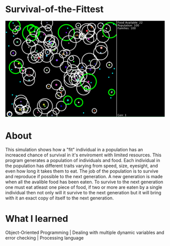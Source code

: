 # Survival-of-the-Fittest

![](SoF_Sim.PNG)

# About
This simulation shows how a "fit" individual in a population has an increaced chance of survival in it's enviroment with limited resources. This program generates a population of individuals and food. Each individual in the population has different traits varying from speed, size, eyesight, and even how long it takes them to eat. The job of the population is to survive and reproduce if possible to the next generation. A new generation is made when all the avalible food has been eaten. To survive to the next generation one must eat atleast one piece of food, if two or more are eaten by a single individual then not only will it survive to the next generation but it will bring with it an exact copy of itself to the next generation.

# What I learned
Object-Oriented Programming |
Dealing with multiple dynamic variables and error checking |
Processing language

